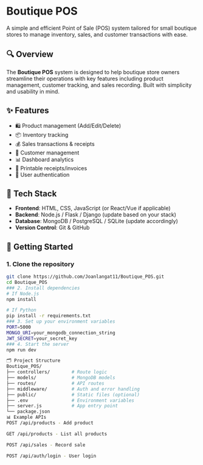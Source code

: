 # Boutique POS

A simple and efficient Point of Sale (POS) system tailored for small boutique stores to manage inventory, sales, and customer transactions with ease.

## 🔍 Overview

The **Boutique POS** system is designed to help boutique store owners streamline their operations with key features including product management, customer tracking, and sales recording. Built with simplicity and usability in mind.

## ✨ Features

- 🛍️ Product management (Add/Edit/Delete)
- 📦 Inventory tracking
- 💰 Sales transactions & receipts
- 👥 Customer management
- 📊 Dashboard analytics
- 🧾 Printable receipts/invoices
- 🔐 User authentication

## 🧰 Tech Stack

- **Frontend**: HTML, CSS, JavaScript (or React/Vue if applicable)
- **Backend**: Node.js / Flask / Django (update based on your stack)
- **Database**: MongoDB / PostgreSQL / SQLite (update accordingly)
- **Version Control**: Git & GitHub

## 🚀 Getting Started

### 1. Clone the repository

```bash
git clone https://github.com/Joanlangat11/Boutique_POS.git
cd Boutique_POS
### 2. Install dependencies
# If Node.js
npm install

# If Python
pip install -r requirements.txt
### 3. Set up your environment variables
PORT=5000
MONGO_URI=your_mongodb_connection_string
JWT_SECRET=your_secret_key
### 4. Start the server
npm run dev

🗂️ Project Structure
Boutique_POS/
├── controllers/        # Route logic
├── models/             # MongoDB models
├── routes/             # API routes
├── middleware/         # Auth and error handling
├── public/             # Static files (optional)
├── .env                # Environment variables
├── server.js           # App entry point
└── package.json
📊 Example APIs
POST /api/products - Add product

GET /api/products - List all products

POST /api/sales - Record sale

POST /api/auth/login - User login

